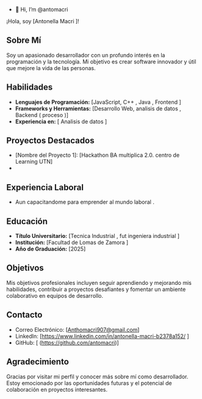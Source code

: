 - 👋 Hi, I’m @antomacri


¡Hola, soy [Antonella Macri ]!


## Sobre Mí
Soy un apasionado desarrollador  con un profundo interés en la programación y la tecnología.  Mi objetivo es crear software innovador y útil que mejore la vida de las personas.

## Habilidades
- **Lenguajes de Programación:** [JavaScript, C++ , Java , Frontend ]
- **Frameworks y Herramientas:** [Desarrollo Web, analisis de datos , Backend ( proceso )]
- **Experiencia en:** [ Analisis de datos ]

## Proyectos Destacados
- [Nombre del Proyecto 1]: [Hackathon BA multiplica 2.0. centro de Learning UTN]
- [Nombre del Proyecto 2]: [Ecobici]


## Experiencia Laboral
- Aun capacitandome para emprender al mundo laboral . 

## Educación
- **Título Universitario:** [Tecnica Industrial , fut ingeniera industrial ]
- **Institución:** [Facultad de Lomas de Zamora ]
- **Año de Graduación:** [2025]

## Objetivos
Mis objetivos profesionales incluyen seguir aprendiendo y mejorando mis habilidades, contribuir a proyectos desafiantes y fomentar un ambiente colaborativo en equipos de desarrollo.

## Contacto
- Correo Electrónico: [Anthomacri907@gmail.com]
- LinkedIn: [https://www.linkedin.com/in/antonella-macri-b2378a152/ ]
- GitHub: [ (https://github.com/antomacri)]


## Agradecimiento
Gracias por visitar mi perfil y conocer más sobre mí como desarrollador. Estoy emocionado por las oportunidades futuras y el potencial de colaboración en proyectos interesantes.

